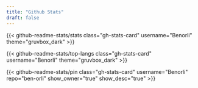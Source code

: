 ```yaml
---
title: "Github Stats"
draft: false
---
```


<!-- markdownlint-disable MD013 -->

{{< github-readme-stats/stats class="gh-stats-card" username="Benorli" theme="gruvbox_dark" >}}

{{< github-readme-stats/top-langs class="gh-stats-card" username="Benorli" theme="gruvbox_dark" >}}

{{< github-readme-stats/pin class="gh-stats-card" username="Benorli" repo="ben-orli" show_owner="true" show_desc="true" >}}

<!-- markdownlint-disable MD013 -->
